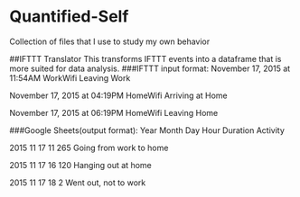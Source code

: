 # Quantified-Self
Collection of files that I use to study my own behavior

##IFTTT Translator
This transforms IFTTT events into a dataframe that is more suited for data analysis. 
###IFTTT input format:
November 17, 2015 at 11:54AM	WorkWifi	Leaving Work

November 17, 2015 at 04:19PM	HomeWifi	Arriving at Home

November 17, 2015 at 06:19PM	HomeWifi	Leaving Home


###Google Sheets(output format):
Year	Month	Day	Hour	Duration	Activity

2015	11	17	11	265	Going from work to home

2015	11	17	16	120	Hanging out at home

2015	11	17	18	2	Went out, not to work

